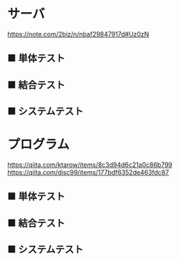 # サーバ
https://note.com/2biz/n/nbaf29847917d#Uz0zN
## ■ 単体テスト
## ■ 結合テスト
## ■ システムテスト

# プログラム
https://qiita.com/ktarow/items/8c3d94d6c21a0c86b799  
https://qiita.com/disc99/items/177bdf6352de463fdc87
## ■ 単体テスト
## ■ 結合テスト
## ■ システムテスト
